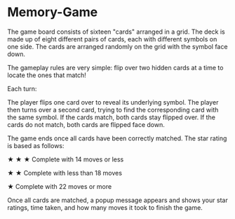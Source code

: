 # Memory-Game

The game board consists of sixteen "cards" arranged in a grid. The deck is made up of eight different pairs of cards, each with different symbols on one side. The cards are arranged randomly on the grid with the symbol face down.

The gameplay rules are very simple: flip over two hidden cards at a time to locate the ones that match!

Each turn:

The player flips one card over to reveal its underlying symbol. The player then turns over a second card, trying to find the corresponding card with the same symbol. If the cards match, both cards stay flipped over. If the cards do not match, both cards are flipped face down.

The game ends once all cards have been correctly matched. The star rating is based as follows:

★ ★ ★ Complete with 14 moves or less

★ ★ Complete with less than 18 moves

★ Complete with 22 moves or more

Once all cards are matched, a popup message appears and shows your star ratings, time taken, and how many moves it took to finish the game.
